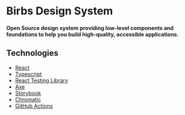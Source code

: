 # Birbs Design System

#### Open Source design system providing low-level components and foundations to help you build high-quality, accessible applications.

## Technologies

<ul>
    <li>
        <a href='https://react.dev/'>React</a>
    </li>
    <li>
        <a href='https://www.typescriptlang.org/'>Typescript</a>
    </li>
    <!-- <li>
        <a href='https://yarnpkg.com/features/workspaces'>Yarn Workspace</a>
    </li>
    <li>
        <a href='https://tailwindcss.com/docs/presets'>TailwindCSS</a>
    </li> -->
    <li>
        <a href='https://testing-library.com/docs'>React Testing Library</a>
    </li>
    <li>
        <a href='https://www.deque.com/axe/'>Axe</a>
    </li>
    <li>
        <a href='https://storybook.js.org/'>Storybook</a>
    </li>
    <li>
        <a href='https://www.chromatic.com/'>Chromatic</a>
    </li>
    <li>
        <a href='https://github.com/features/actions'>GitHub Actions</a>
    </li>
</ul>
